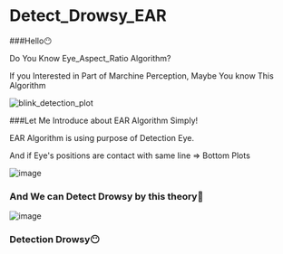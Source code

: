 # Detect_Drowsy_EAR

###Hello😶

Do You Know Eye_Aspect_Ratio Algorithm?

If you Interested in Part of Marchine Perception, Maybe You know This Algorithm

![blink_detection_plot](https://user-images.githubusercontent.com/60511718/110124710-c6ca1200-7e05-11eb-8bdf-77743a7cd4ee.jpg)

###Let Me Introduce about EAR Algorithm Simply!

EAR Algorithm is using purpose of Detection Eye.

And if Eye's positions are contact with same line => Bottom Plots

![image](https://user-images.githubusercontent.com/60511718/110124761-d5182e00-7e05-11eb-84cb-4b49e5dd1aef.png)

### And We can Detect Drowsy by this theory🤗

![image](https://user-images.githubusercontent.com/60511718/110124789-df3a2c80-7e05-11eb-97b5-dbc77cab391d.png)

### Detection Drowsy😶
